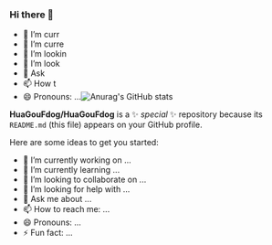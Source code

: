 ### Hi there 👋

- 🔭 I’m curr
- 🌱 I’m curre
- 👯 I’m lookin
- 🤔 I’m look
- 💬 Ask 
- 📫 How t
- 😄 Pronouns: ...![Anurag's GitHub stats](https://github-readme-stats.vercel.app/api?username=HuaGouFdog&show_icons=true&theme=gruvbox)


**HuaGouFdog/HuaGouFdog** is a ✨ _special_ ✨ repository because its `README.md` (this file) appears on your GitHub profile.

Here are some ideas to get you started:

- 🔭 I’m currently working on ...
- 🌱 I’m currently learning ...
- 👯 I’m looking to collaborate on ...
- 🤔 I’m looking for help with ...
- 💬 Ask me about ...
- 📫 How to reach me: ...
- 😄 Pronouns: ...
- ⚡ Fun fact: ...

